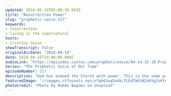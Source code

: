 ```yaml
---
updated: 2018-05-24T05:00:35.693Z
title: "Resurrection Power"
slug: "prophetic-voice-317"
keywords:
- resurrection
- living in the supernatural
hosts:
- Cristina Sosso
showTranscript: false
originalAirDate: "2018-04-14"
date: 2018-04-15T19:00:00.000Z
audioLink: "https://episodes.castos.com/propheticvoice/04-14-15-18-Prophetic-Voice-of-Our-Time-[mixdown]-01.mp3"
Series: "The Prophetic Voice of Our Time"
episodeNumber: 317
description: "God has endued the Church with power. This is the same power that resurrected Jesus from the dead and it's living inside of us! It's time for the Body of Christ to operate in this power and watch the supernatural manifest."
featuredImage: "//images.ctfassets.net/vfgh62eq5a4k/7LEdTmRiN24UYg2sKYAcQ4/58e7c0675511fe092f07bab9498377f2/photo-1518006147670-f4b8afc65e22__1_.jpg"
photoCredit: "Photo by Rubén Bagüés on Unsplash"
---
```

